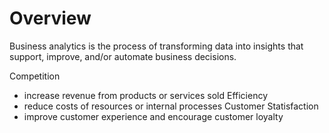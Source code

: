 # Overview

Business analytics is the process of transforming data into insights that support, improve, and/or automate business decisions.  

Competition  
- increase revenue from products or services sold
Efficiency
- reduce costs of resources or internal processes
Customer Statisfaction
- improve customer experience and encourage customer loyalty

